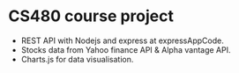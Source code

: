 # CS480 course project
- REST API with Nodejs and express at expressAppCode.   
- Stocks data from Yahoo finance API & Alpha vantage API.   
- Charts.js for data visualisation.    
